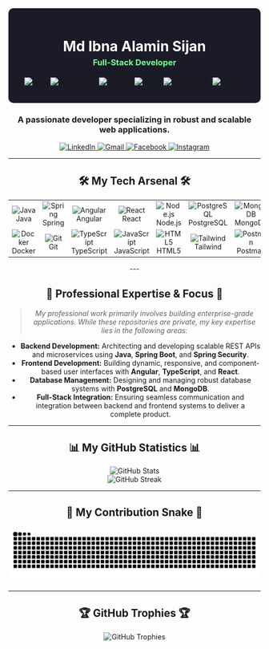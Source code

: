 <!-- 
  FINAL VERSION: Top Languages card URL is now ready for excluding a specific repository
  to get a more accurate language breakdown.
-->

<!-- 1. Markdown-based Banner (Guaranteed to work) -->
<div align="center" style="background-color: #1A1B27; padding: 20px; border-radius: 10px;">
  <h1 style="color: #FFFFFF; margin-bottom: 5px;">Md Ibna Alamin Sijan</h1>
  <h3 style="color: #79ff97; margin-top: 5px;">Full-Stack Developer</h3>
  <p style="margin-top: 20px;">
    <img src="https://img.shields.io/badge/Java-007396?style=for-the-badge&logo=java&logoColor=white" alt="Java"/>
    <img src="https://img.shields.io/badge/SpringBoot-6DB33F?style=for-the-badge&logo=springboot&logoColor=white" alt="Spring Boot"/>
    <img src="https://img.shields.io/badge/Angular-DD0031?style=for-the-badge&logo=angular&logoColor=white" alt="Angular"/>
    <img src="https://img.shields.io/badge/React-61DAFB?style=for-the-badge&logo=react&logoColor=black" alt="React"/>
    <img src="https://img.shields.io/badge/PostgreSQL-4169E1?style=for-the-badge&logo=postgresql&logoColor=white" alt="PostgreSQL"/>
    <img src="https://img.shields.io/badge/Docker-2496ED?style=for-the-badge&logo=docker&logoColor=white" alt="Docker"/>
  </p>
</div>

<!-- 2. Introduction & Social Links -->
<div align="center" style="margin-top: 15px;">
  <h3 align="center">A passionate developer specializing in robust and scalable web applications.</h3>
</div>

<div align="center" style="margin-top: 10px;">
  <a href="https://linkedin.com/in/alamin-sijun-9783a52a4" target="_blank">
    <img src="https://img.shields.io/badge/LinkedIn-0077B5?style=for-the-badge&logo=linkedin&logoColor=white" alt="LinkedIn"/>
  </a>
  <a href="mailto:ibnaalamin00@gmail.com">
    <img src="https://img.shields.io/badge/Gmail-D14836?style=for-the-badge&logo=gmail&logoColor=white" alt="Gmail"/>
  </a>
  <a href="https://fb.com/ibna.alamin" target="_blank">
    <img src="https://img.shields.io/badge/Facebook-1877F2?style=for-the-badge&logo=facebook&logoColor=white" alt="Facebook"/>
  </a>
  <a href="https://instagram.com/ibna_alamin" target="_blank">
    <img src="https://img.shields.io/badge/Instagram-E4405F?style=for-the-badge&logo=instagram&logoColor=white" alt="Instagram"/>
  </a>
</div>

---

<!-- 3. My Skill Set -->
<h2 align="center">🛠 My Tech Arsenal 🛠</h2>
<div align="center">
  <table>
    <tr>
      <td align="center" width="96">
        <img src="https://cdn.jsdelivr.net/gh/devicons/devicon/icons/java/java-original-wordmark.svg" width="48" height="48" alt="Java" /><br>Java
      </td>
      <td align="center" width="96">
        <img src="https://cdn.jsdelivr.net/gh/devicons/devicon/icons/spring/spring-original-wordmark.svg" width="48" height="48" alt="Spring" /><br>Spring
      </td>
      <td align="center" width="96">
        <img src="https://cdn.jsdelivr.net/gh/devicons/devicon/icons/angularjs/angularjs-original.svg" width="48" height="48" alt="Angular" /><br>Angular
      </td>
      <td align="center" width="96">
        <img src="https://cdn.jsdelivr.net/gh/devicons/devicon/icons/react/react-original-wordmark.svg" width="48" height="48" alt="React" /><br>React
      </td>
      <td align="center" width="96">
        <img src="https://cdn.jsdelivr.net/gh/devicons/devicon/icons/nodejs/nodejs-original-wordmark.svg" width="48" height="48" alt="Node.js" /><br>Node.js
      </td>
      <td align="center" width="96">
        <img src="https://cdn.jsdelivr.net/gh/devicons/devicon/icons/postgresql/postgresql-original-wordmark.svg" width="48" height="48" alt="PostgreSQL" /><br>PostgreSQL
      </td>
      <td align="center" width="96">
        <img src="https://cdn.jsdelivr.net/gh/devicons/devicon/icons/mongodb/mongodb-original-wordmark.svg" width="48" height="48" alt="MongoDB" /><br>MongoDB
      </td>
    </tr>
    <tr>
      <td align="center" width="96">
        <img src="https://cdn.jsdelivr.net/gh/devicons/devicon/icons/docker/docker-original-wordmark.svg" width="48" height="48" alt="Docker" /><br>Docker
      </td>
      <td align="center" width="96">
        <img src="https://cdn.jsdelivr.net/gh/devicons/devicon/icons/git/git-original-wordmark.svg" width="48" height="48" alt="Git" /><br>Git
      </td>
      <td align="center" width="96">
        <img src="https://cdn.jsdelivr.net/gh/devicons/devicon/icons/typescript/typescript-plain.svg" width="48" height="48" alt="TypeScript" /><br>TypeScript
      </td>
      <td align="center" width="96">
        <img src="https://cdn.jsdelivr.net/gh/devicons/devicon/icons/javascript/javascript-plain.svg" width="48" height="48" alt="JavaScript" /><br>JavaScript
      </td>
      <td align="center" width="96">
        <img src="https://cdn.jsdelivr.net/gh/devicons/devicon/icons/html5/html5-original-wordmark.svg" width="48" height="48" alt="HTML5" /><br>HTML5
      </td>
      <td align="center" width="96">
        <img src="https://cdn.jsdelivr.net/gh/devicons/devicon/icons/tailwindcss/tailwindcss-original-wordmark.svg" width="48" height="48" alt="Tailwind" /><br>Tailwind
      </td>
      <td align="center" width="96">
        <img src="https://cdn.jsdelivr.net/gh/devicons/devicon/icons/postman/postman-original.svg" width="48" height="48" alt="Postman" /><br>Postman
      </td>
    </tr>
  </table>
  ---

<!-- New Section: Professional Expertise -->
<h2 align="center">💼 Professional Expertise & Focus 💼</h2>
<div align="center">
  <blockquote>
    <p><em>My professional work primarily involves building enterprise-grade applications. While these repositories are private, my key expertise lies in the following areas:</em></p>
  </blockquote>
  <ul>
    <li>
      <strong>Backend Development:</strong> Architecting and developing scalable REST APIs and microservices using <strong>Java</strong>, <strong>Spring Boot</strong>, and <strong>Spring Security</strong>.
    </li>
    <li>
      <strong>Frontend Development:</strong> Building dynamic, responsive, and component-based user interfaces with <strong>Angular</strong>, <strong>TypeScript</strong>, and <strong>React</strong>.
    </li>
    <li>
      <strong>Database Management:</strong> Designing and managing robust database systems with <strong>PostgreSQL</strong> and <strong>MongoDB</strong>.
    </li>
    <li>
      <strong>Full-Stack Integration:</strong> Ensuring seamless communication and integration between backend and frontend systems to deliver a complete product.
    </li>
  </ul>
</div>
</div>

---

<!-- 4. GitHub Stats -->
<h2 align="center">📊 My GitHub Statistics 📊</h2>
<div align="center">
    <img src="https://github-readme-stats.vercel.app/api?username=alaminone&show_icons=true&theme=tokyonight&hide_border=true&count_private=true&include_all_commits=true&cache_seconds=3600" alt="GitHub Stats" />
    <br>
    <img src="https://github-readme-streak-stats.herokuapp.com/?user=alaminone&theme=tokyonight&hide_border=true" alt="GitHub Streak" />
</div>

---

<!-- 5. Contribution Snake -->
<h2 align="center">🐍 My Contribution Snake 🐍</h2>
<div align="center">
  <img src="https://raw.githubusercontent.com/alaminone/alaminone/output/github-contribution-grid-snake.svg" alt="Contribution Snake"/>
</div>

---

<!-- 6. GitHub Trophies -->
<h2 align="center">🏆 GitHub Trophies 🏆</h2>
<div align="center">
  <img src="https://github-profile-trophy.vercel.app/?username=alaminone&theme=tokyonight&no-frame=true&no-bg=true&margin-w=15&margin-h=15&column=7" alt="GitHub Trophies" />
</div>
